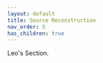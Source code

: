 ```yaml
---
layout: default
title: Source Reconstruction
nav_order: 5
has_children: true
---
```


Leo's Section.
